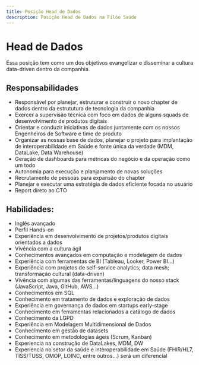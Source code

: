 ```yaml
---
title: Posição Head de Dados
description: Posição Head de Dados na Filóo Saúde
---
```


# Head de Dados

Essa posição tem como um dos objetivos evangelizar e disseminar a cultura data-driven dentro da companhia.

## Responsabilidades

- Responsável por planejar, estruturar e construir o novo chapter de dados dentro da estrututura de tecnologia da companhia
- Exercer a supervisão técnica com foco em dados de alguns squads de desenvolvimento de produtos digitais
- Orientar e conduzir iniciativas de dados juntamente com os nossos Engenheiros de Software e time de produto
- Organizar as nossas base de dados, planejar o projeto para implantação de interoperabilidade em Saúde e fonte única da verdade (MDM, DataLake, Data Warehouse)
- Geração de dashboards para métricas do negócio e da operação como um todo
- Autonomia para execução e planjamento de novas soluções
- Recrutamento de pessoas para expansão do chapter
- Planejar e executar uma estratégia de dados eficiente focada no usuário
- Report direto ao CTO

## Habilidades:

- Inglês avançado
- Perfil Hands-on
- Experiência em desenvolvimento de projetos/produtos digitais orientados a dados
- Vivência com a cultura ágil
- Conhecimentos avançados em computação e modelagem de dados
- Experiência com ferramentas de BI (Tableau, Looker, Power BI...)
- Experiência com projetos de self-service analytics; data mesh; transformação cultural (data-driven)
- Vivência com algumas das ferramentas/linguagens do nosso stack (JavaScript, Java, GitHub, AWS...)
- Conhecimentos em SQL
- Conhecimento em tratamento de dados e exploração de dados
- Experiência em governança de dados em startups early-stage
- Conhecimento em ferramentas relacionados a catálogo de dados
- Conhecimento da LGPD
- Experiência em Modelagem Multidimensional de Dados
- Conhecimento em gestão de datasets
- Conhecimento em metodologias ágeis (Scrum, Kanban)
- Experiencia na construção de DataLakes, MDM, DW
- Experiencia no setor da saúde e interoperabilidade em Saúde (FHIR/HL7, TISS/TUSS, OMOP, LOINC, entre outros...) será um diferencial




